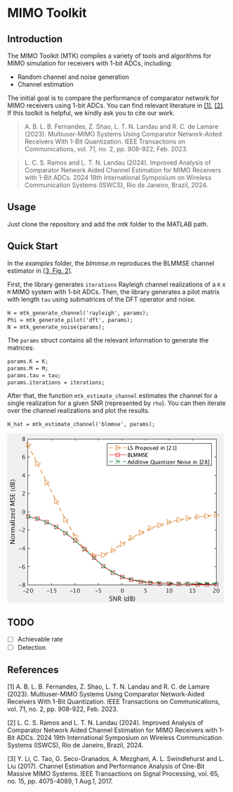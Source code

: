 # MIMO Toolkit

## Introduction

The MIMO Toolkit (MTK) compiles a variety of tools and algorithms for MIMO
simulation for receivers with 1-bit ADCs, including:

* Random channel and noise generation
* Channel estimation

The initial goal is to compare the performance of comparator network for MIMO
receivers using 1-bit ADCs. You can find relevant literature in [[1]](#1),
[[2]](#2). If this toolkit is helpful, we kindly ask you to cite our work.

> A. B. L. B. Fernandes, Z. Shao, L. T. N. Landau and R. C. de Lamare (2023).
> Multiuser-MIMO Systems Using Comparator Network-Aided Receivers With 1-Bit
> Quantization. IEEE Transactions on Communications, vol. 71, no. 2, pp.
> 908-922, Feb. 2023.

> L. C. S. Ramos and L. T. N. Landau (2024). Improved Analysis of Comparator
> Network Aided Channel Estimation for MIMO Receivers with 1-Bit ADCs. 2024
> 19th International Symposium on Wireless Communication Systems (ISWCS), Rio
> de Janeiro, Brazil, 2024.

## Usage

Just clone the repository and add the *mtk* folder to the MATLAB path.

## Quick Start

In the *examples* folder, the *blmmse.m* reproduces the BLMMSE channel
estimator in [[3, Fig. 2]](#3).

First, the library generates `iterations` Rayleigh channel realizations of a
`K` x `M` MIMO system with 1-bit ADCs. Then, the library generates a pilot
matrix with length `tau` using submatrices of the DFT operator and noise.

```
H = mtk_generate_channel('rayleigh', params);
Phi = mtk_generate_pilot('dft', params);
N = mtk_generate_noise(params);
```

The `params` struct contains all the relevant information to generate the
matrices:

```
params.K = K;
params.M = M;
params.tau = tau;
params.iterations = iterations;
```

After that, the function `mtk_estimate_channel` estimates the channel for a
single realization for a given SNR (represented by `rho`). You can then iterate
over the channel realizations and plot the results.

```
H_hat = mtk_estimate_channel('blmmse', params);
```

![BLMMSE Channel Estimator](images/blmmse.png)

## TODO

- [ ] Achievable rate
- [ ] Detection

## References

<a id="1">[1]</a>
A. B. L. B. Fernandes, Z. Shao, L. T. N. Landau and R. C. de Lamare (2023).
Multiuser-MIMO Systems Using Comparator Network-Aided Receivers With 1-Bit
Quantization. IEEE Transactions on Communications, vol. 71, no. 2, pp. 908-922,
Feb. 2023.

<a id="2">[2]</a>
L. C. S. Ramos and L. T. N. Landau (2024). Improved Analysis of Comparator
Network Aided Channel Estimation for MIMO Receivers with 1-Bit ADCs. 2024 19th
International Symposium on Wireless Communication Systems (ISWCS), Rio de
Janeiro, Brazil, 2024.

<a id="3">[3]</a>
Y. Li, C. Tao, G. Seco-Granados, A. Mezghani, A. L. Swindlehurst and L. Liu
(2017). Channel Estimation and Performance Analysis of One-Bit Massive MIMO
Systems. IEEE Transactions on Signal Processing, vol. 65, no. 15, pp.
4075-4089, 1 Aug.1, 2017.

